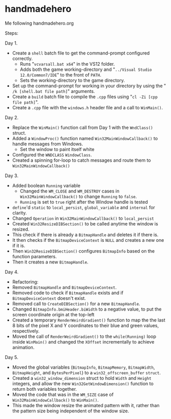 # handmadehero
Me following handmadehero.org

Steps:

Day 1.
- Create a ``shell`` batch file to get the command-prompt configured correctly.
  - Runs "``vcvarsall.bat x64``" in the VS12 folder.
  - Adds both the game working-directory and "``../Visual Studio 12.0/Common7/IDE``" to the front of ``PATH``.
  - Sets the working-directory to the game directory.
- Set up the command-prompt for working in your directory by using the "`` /k [shell.bat file path]``" arguments.
- Create a ``build`` batch file to compile the ``.cpp`` files using "``cl -Zi [cpp file path]``".
- Create a ``.cpp`` file with the ``windows.h`` header file and a call to ``WinMain()``.

Day 2.
- Replace the ``WinMain()`` function call from Day 1 with the ``WndClass()`` struct.
- Added a ``WindowProc()`` function named ``Win32MainWindowCallback()`` to handle messages from Windows.
  - Set the window to paint itself white
- Configured the ``WNDCLASS`` ``WindowClass``.
- Created a spinning for-loop to catch messages and route them to ``Win32MainWindowCallback()``

Day 3.
- Added boolean ``Running`` variable
  - Changed the ``WM_CLOSE`` and ``WM_DESTROY`` cases in ``Win32MainWindowCallback()`` to change ``Running`` to ``false``.
  - ``Running`` is set to ``true`` right after the Window handle is tested
 - ``define``'d ``static`` to ``local_persist``, ``global_variable`` and ``internal`` for clarity.
  - Changed ``Operation`` in ``Win32MainWindowCallback()`` to ``local_persist``
 - Created ``Win32ResizeDIBSection()`` to be called anytime the window is resized.
  - This check if there is already a ``BitmapHandle`` and deletes it if there is.
  - It then checks if the ``BitmapDeviceContext`` is ``NULL`` and creates a new one if it is.
  - Then ``Win32ResizeDIBSection()`` configures ``BitmapInfo`` based on the function parameters.
  - Then it creates a new ``BitmapHandle``.
  
Day 4.
- Refactoring:
 - Removed ``BitmapHandle`` and ``BitmapDeviceContext``.
 - Removed code to check if ``BitmapHandle`` exists and if ``BitmapDeviceContext`` doesn't exist.
 - Removed call to ``CreateDIBSection()`` for a new ``BitmapHandle``.
- Changed ``BitmapInfo.bmiHeader.biWidth`` to a negative value, to put the screen coordinate origin at the top-left
- Created a temporary ``RenderWeirdGradient()`` function to map the the last 8 bits of the pixel X and Y coordinates to their blue and green values, respectively.
- Moved the call of ``RenderWeirdGradient()`` to the ``while(Running)`` loop inside ``WinMain()`` and changed the ``XOffset`` incrementally to achieve animation.

Day 5.
- Moved the global variables (``BitmapInfo``, ``BitmapMemory``, ``BitmapWidth``, ``BitmapHeight``, and ``BytesPerPixel``) to a ``win32_offscreen_buffer`` ``struct``.
- Created a ``win32_window_dimension`` struct to hold ``Width`` and ``Height`` integers, and allow the new ``Win32GetWindowDimension()`` function to return both variables together.
- Moved the code that was in the ``WM_SIZE`` case of ``Win32MainWindowCallback()`` to ``WinMain()``.
 - This made the window resize the animated pattern with it, rather than the pattern size being independent of the window size.
